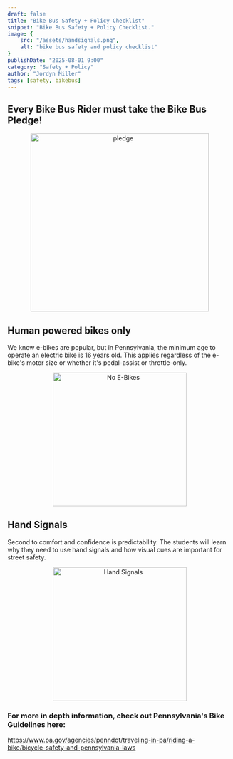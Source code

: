 ```yaml
---
draft: false
title: "Bike Bus Safety + Policy Checklist"
snippet: "Bike Bus Safety + Policy Checklist."
image: {
    src: "/assets/handsignals.png",
    alt: "bike bus safety and policy checklist"
}
publishDate: "2025-08-01 9:00"
category: "Safety + Policy"
author: "Jordyn Miller"
tags: [safety, bikebus]
---
```


## Every Bike Bus Rider must take the Bike Bus Pledge!
<p align="center">
  <img src="/assets/pledge.png" alt="pledge" width="400" />
</p>

## Human powered bikes only
We know e-bikes are popular, but in Pennsylvania, the minimum age to operate an electric bike is 16 years old. This applies regardless of the e-bike's motor size or whether it's pedal-assist or throttle-only.
<p align="center">
  <img src="/assets/noebike.png" alt="No E-Bikes" width="300" />
</p>

## Hand Signals
Second to comfort and confidence is predictability. The students will learn why they need to use hand signals and how visual cues are important for street safety.
<p align="center">
  <img src="/assets/handsignals.png" alt="Hand Signals" width="300" />
</p>

### For more in depth information, check out Pennsylvania's Bike Guidelines here:
https://www.pa.gov/agencies/penndot/traveling-in-pa/riding-a-bike/bicycle-safety-and-pennsylvania-laws


